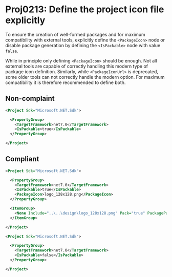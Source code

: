 # Proj0213: Define the project icon file explicitly
To ensure the creation of well-formed packages
and for maximum compatibility with external tools,
explicitly define the `<PackageIcon>` node or
disable package generation by defining the
`<IsPackable>` node with value `false`.

While in principle only defining `<PackageIcon>`
should be enough. Not all external tools are capable
of correctly handling this modern type of package icon
definition. Similarly, while `<PackageIconUrl>` is
deprecated, some older tools can not correctly handle
the modern option. For maximum compatibility it is
therefore recommended to define both.

## Non-complaint
``` XML
<Project Sdk="Microsoft.NET.Sdk">

  <PropertyGroup>
    <TargetFramework>net7.0</TargetFramework>
    <IsPackable>true</IsPackable>
  </PropertyGroup>

</Project>
```

## Compliant
``` XML
<Project Sdk="Microsoft.NET.Sdk">

  <PropertyGroup>
    <TargetFramework>net7.0</TargetFramework>
    <IsPackable>true</IsPackable>
    <PackageIcon>logo_128x128.png</PackageIcon>
  </PropertyGroup>

  <ItemGroup>
    <None Include="..\..\design\logo_128x128.png" Pack="true" PackagePath="\" />
  </ItemGroup>

</Project>
```

``` XML
<Project Sdk="Microsoft.NET.Sdk">

  <PropertyGroup>
    <TargetFramework>net7.0</TargetFramework>
    <IsPackable>false</IsPackable>
  </PropertyGroup>

</Project>
```
